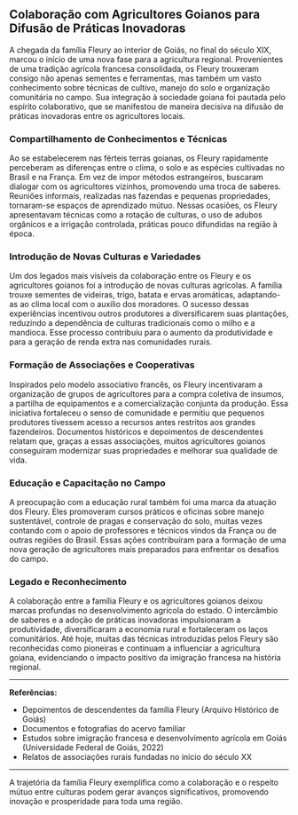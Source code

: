 ## Colaboração com Agricultores Goianos para Difusão de Práticas Inovadoras

A chegada da família Fleury ao interior de Goiás, no final do século XIX, marcou o início de uma nova fase para a agricultura regional. Provenientes de uma tradição agrícola francesa consolidada, os Fleury trouxeram consigo não apenas sementes e ferramentas, mas também um vasto conhecimento sobre técnicas de cultivo, manejo do solo e organização comunitária no campo. Sua integração à sociedade goiana foi pautada pelo espírito colaborativo, que se manifestou de maneira decisiva na difusão de práticas inovadoras entre os agricultores locais.

### Compartilhamento de Conhecimentos e Técnicas

Ao se estabelecerem nas férteis terras goianas, os Fleury rapidamente perceberam as diferenças entre o clima, o solo e as espécies cultivadas no Brasil e na França. Em vez de impor métodos estrangeiros, buscaram dialogar com os agricultores vizinhos, promovendo uma troca de saberes. Reuniões informais, realizadas nas fazendas e pequenas propriedades, tornaram-se espaços de aprendizado mútuo. Nessas ocasiões, os Fleury apresentavam técnicas como a rotação de culturas, o uso de adubos orgânicos e a irrigação controlada, práticas pouco difundidas na região à época.

### Introdução de Novas Culturas e Variedades

Um dos legados mais visíveis da colaboração entre os Fleury e os agricultores goianos foi a introdução de novas culturas agrícolas. A família trouxe sementes de videiras, trigo, batata e ervas aromáticas, adaptando-as ao clima local com o auxílio dos moradores. O sucesso dessas experiências incentivou outros produtores a diversificarem suas plantações, reduzindo a dependência de culturas tradicionais como o milho e a mandioca. Esse processo contribuiu para o aumento da produtividade e para a geração de renda extra nas comunidades rurais.

### Formação de Associações e Cooperativas

Inspirados pelo modelo associativo francês, os Fleury incentivaram a organização de grupos de agricultores para a compra coletiva de insumos, a partilha de equipamentos e a comercialização conjunta da produção. Essa iniciativa fortaleceu o senso de comunidade e permitiu que pequenos produtores tivessem acesso a recursos antes restritos aos grandes fazendeiros. Documentos históricos e depoimentos de descendentes relatam que, graças a essas associações, muitos agricultores goianos conseguiram modernizar suas propriedades e melhorar sua qualidade de vida.

### Educação e Capacitação no Campo

A preocupação com a educação rural também foi uma marca da atuação dos Fleury. Eles promoveram cursos práticos e oficinas sobre manejo sustentável, controle de pragas e conservação do solo, muitas vezes contando com o apoio de professores e técnicos vindos da França ou de outras regiões do Brasil. Essas ações contribuíram para a formação de uma nova geração de agricultores mais preparados para enfrentar os desafios do campo.

### Legado e Reconhecimento

A colaboração entre a família Fleury e os agricultores goianos deixou marcas profundas no desenvolvimento agrícola do estado. O intercâmbio de saberes e a adoção de práticas inovadoras impulsionaram a produtividade, diversificaram a economia rural e fortaleceram os laços comunitários. Até hoje, muitas das técnicas introduzidas pelos Fleury são reconhecidas como pioneiras e continuam a influenciar a agricultura goiana, evidenciando o impacto positivo da imigração francesa na história regional.

---

**Referências:**

- Depoimentos de descendentes da família Fleury (Arquivo Histórico de Goiás)
- Documentos e fotografias do acervo familiar
- Estudos sobre imigração francesa e desenvolvimento agrícola em Goiás (Universidade Federal de Goiás, 2022)
- Relatos de associações rurais fundadas no início do século XX

---

A trajetória da família Fleury exemplifica como a colaboração e o respeito mútuo entre culturas podem gerar avanços significativos, promovendo inovação e prosperidade para toda uma região.